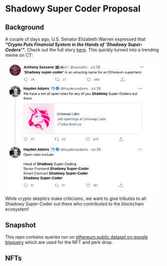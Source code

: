 # Shadowy Super Coder Proposal
## Background
A couple of days ago, U.S. Senator Elizabeth Warren expressed that _**"Crypto Puts Financial System in the Hands of 
'Shadowy Super-Coders'"**_. 
Check out the full story [here](https://decrypt.co/76997/elizabeth-warren-crypto-big-banks-shadowy-super-coders). 
This quickly turned into a trending meme on CT:

![img_1.png](img_1.png)

While crypto skeptics make criticisms, we want to give tributes to all Shadowy Super-Coder out there who contributed to
the blockchain ecosystem!

## Snapshot
This repo contains queries run on [ethereum public dataset on google bigquery](https://bigquery.cloud.google.com/dataset/bigquery-public-data:crypto_ethereum)
which are used for the NFT and perk drop.

## NFTs

